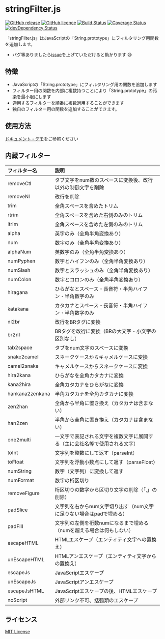# stringFilter.js
[![GitHub release](https://img.shields.io/badge/release-v0.1.0-blue.svg?style=flat)](https://github.com/hrdaya/stringFilter.js/releases)
[![GitHub licence](https://img.shields.io/badge/licence-MIT-blue.svg?style=flat)](https://github.com/hrdaya/stringFilter.js/blob/master/LICENSE)
[![Build Status](https://travis-ci.org/hrdaya/stringFilter.js.svg?branch=master&style=flat)](https://travis-ci.org/hrdaya/stringFilter.js)
[![Coverage Status](https://coveralls.io/repos/hrdaya/stringFilter.js/badge.svg)](https://coveralls.io/r/hrdaya/stringFilter.js)
[![devDependency Status](https://david-dm.org/hrdaya/stringFilter.js/dev-status.svg)](https://david-dm.org/hrdaya/stringFilter.js#info=devDependencies)

「stringFilter.js」はJavaScriptの「String.prototype」にフィルタリング用関数を追加します。

 - バグ等ありましたら[issue](https://github.com/hrdaya/stringFilter.js/issues)を上げていただけると助かります :smiley:

## 特徴

- JavaScriptの「String.prototype」にフィルタリング用の関数を追加します
- フィルター用の関数を内部に複数持つことにより「String.prototype」の汚染を最小限にします
- 適用するフィルターを順番に複数適用することができます
- 独自のフィルター用の関数を追加することができます。

## 使用方法

[ドキュメント・デモ](http://hrdaya.github.io/stringFilter.js/)をご参照ください

## 内蔵フィルター

|フィルター名|説明|
|:-----------|:-----------|
|removeCtl|タブ文字をnum数のスペースに変換後、改行以外の制御文字を削除|
|removeNl|改行を削除|
|trim|全角スペースを含めたトリム|
|rtrim|全角スペースを含めた右側のみのトリム|
|ltrim|全角スペースを含めた左側のみのトリム|
|alpha|英字のみ（全角半角変換あり）|
|num|数字のみ（全角半角変換あり）|
|alphaNum|英数字のみ（全角半角変換あり）|
|numPyphen|数字とハイフンのみ（全角半角変換あり）|
|numSlash|数字とスラッシュのみ（全角半角変換あり）|
|numColon|数字とコロンのみ（全角半角変換あり）|
|hiragana|ひらがなとスペース・長音符・半角ハイフン・半角数字のみ|
|katakana|カタカナとスペース・長音符・半角ハイフン・半角数字のみ|
|nl2br|改行をBRタグに変換|
|br2nl|BRタグを改行に変換（BRの大文字・小文字の区別なし）|
|tab2space|タブをnum文字のスペースに変換|
|snake2camel|スネークケースからキャメルケースに変換|
|camel2snake|キャメルケースからスネークケースに変換|
|hira2kana|ひらがなを全角カタカナに変換|
|kana2hira|全角カタカナをひらがなに変換|
|hankana2zenkana|半角カタカナを全角カタカナに変換|
|zen2han|全角から半角に置き換え（カタカナは含まない）|
|han2zen|半角から全角に置き換え（カタカナは含まない）|
|one2multi|一文字で表記される文字を複数文字に展開する（主に会社名等で使用される文字）|
|toInt|文字列を整数にして返す（parseInt）|
|toFloat|文字列を浮動小数点にして返す（parseFloat）|
|numString|数字（文字列）に変換して返す|
|numFormat|数字の桁区切り|
|removeFigure|桁区切りの数字から区切り文字の削除（「,」の削除）|
|padSlice|文字列を右からnum文字切り出す（num文字に足りない場合はpadで埋める）|
|padFill|文字列の左側を桁数numになるまで埋める（numを超える場合は何もしない）|
|escapeHTML|HTMLエスケープ（エンティティ文字への置換え）|
|unEscapeHTML|HTMLアンエスケープ（エンティティ文字からの置換え）|
|escapeJs|JavaScriptエスケープ|
|unEscapeJs|JavaScriptアンエスケープ|
|escapeJsHTML|JavaScriptエスケープの後、HTMLエスケープ|
|noScript|外部リンク不可、括弧類のエスケープ|

## ライセンス

[MIT License](https://github.com/hrdaya/stringFilter.js/blob/master/LICENSE)